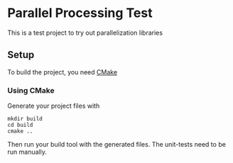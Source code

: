 # Parallel Processing Test

This is a test project to try out parallelization libraries

## Setup
To build the project, you need [CMake](http://www.cmake.org/)

### Using CMake
Generate your project files with
```
mkdir build
cd build
cmake ..
```
Then run your build tool with the generated files. The unit-tests need to be run manually.
